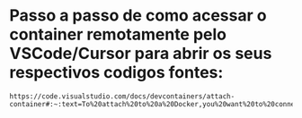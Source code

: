 # Passo a passo de como acessar o container remotamente pelo VSCode/Cursor para abrir os seus respectivos codigos fontes:

    https://code.visualstudio.com/docs/devcontainers/attach-container#:~:text=To%20attach%20to%20a%20Docker,you%20want%20to%20connect%20to.
